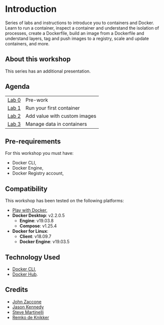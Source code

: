 # Introduction

Series of labs and instructions to introduce you to containers and Docker. Learn to run a container, inspect a container and understand the isolation of processes, create a Dockerfile, build an image from a Dockerfile and understand layers, tag and push images to a registry, scale and update containers, and more.

## About this workshop

This series has an additional presentation.

## Agenda

|  |  |
| :--- | :--- |
| [Lab 0](lab-0/README.md) | Pre-work |
| [Lab 1](lab-1/README.md) | Run your first container |
| [Lab 2](lab-2/README.md) | Add value with custom images |
| [Lab 3](lab-3/README.md) | Manage data in containers |

## Pre-requirements

For this workshop you must have:

* Docker CLI,
* Docker Engine,
* Docker Registry account,

## Compatibility

This workshop has been tested on the following platforms:

* [Play with Docker](https://labs.play-with-docker.com/),
* **Docker Desktop**: v2.2.0.5
  * **Engine**: v19.03.8
  * **Compose**: v1.25.4
* **Docker for Linux**:
  * **Client**: v18.09.7
  * **Docker Engine**: v19.03.5

## Technology Used

* [Docker CLI](https://docs.docker.com/engine/reference/commandline/cli/),
* [Docker Hub](https://hub.docker.com/).

## Credits

* [John Zaccone](https://github.com/jzaccone)
* [Jason Kennedy](https://github.com/jkomg)
* [Steve Martinelli](https://github.com/stevemar)
* [Remko de Knikker](https://github.com/remkohdev)

